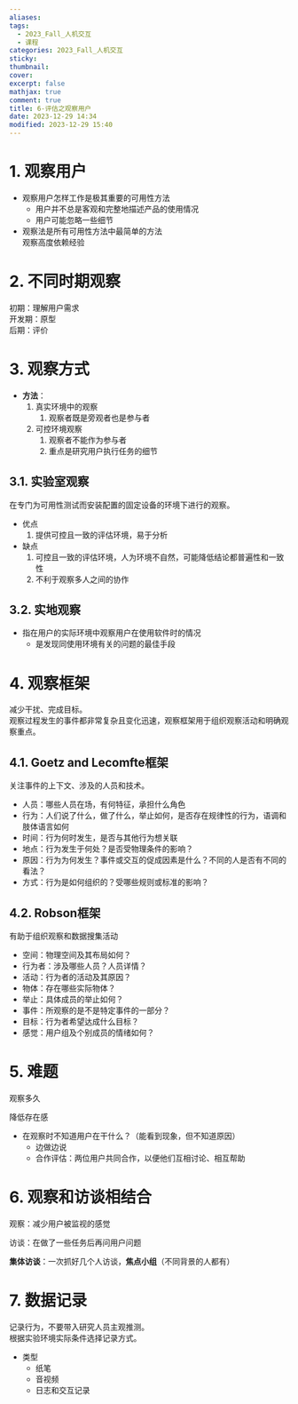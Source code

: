 ```yaml
---
aliases: 
tags:
  - 2023_Fall_人机交互
  - 课程
categories: 2023_Fall_人机交互
sticky:
thumbnail:
cover: 
excerpt: false
mathjax: true
comment: true
title: 6-评估之观察用户
date: 2023-12-29 14:34
modified: 2023-12-29 15:40
---
```


# 1. 观察用户

- 观察用户怎样工作是极其重要的可用性方法
	- 用户并不总是客观和完整地描述产品的使用情况
	- 用户可能忽略一些细节
- 观察法是所有可用性方法中最简单的方法  
观察高度依赖经验

# 2. 不同时期观察

初期：理解用户需求  
开发期：原型  
后期：评价

# 3. 观察方式

- **方法**：
	1. 真实环境中的观察
		1. 观察者既是旁观者也是参与者
	2. 可控环境观察
		1. 观察者不能作为参与者
		2. 重点是研究用户执行任务的细节

## 3.1. 实验室观察

在专门为可用性测试而安装配置的固定设备的环境下进行的观察。

- 优点
	1. 提供可控且一致的评估环境，易于分析
- 缺点
	1. 可控且一致的评估环境，人为环境不自然，可能降低结论都普遍性和一致性
	2. 不利于观察多人之间的协作

## 3.2. 实地观察

- 指在用户的实际环境中观察用户在使用软件时的情况
	- 是发现同使用环境有关的问题的最佳手段

# 4. 观察框架

减少干扰、完成目标。  
观察过程发生的事件都非常复杂且变化迅速，观察框架用于组织观察活动和明确观察重点。

## 4.1. Goetz and Lecomfte框架

关注事件的上下文、涉及的人员和技术。

- 人员：哪些人员在场，有何特征，承担什么角色
- 行为：人们说了什么，做了什么，举止如何，是否存在规律性的行为，语调和肢体语言如何
- 时间：行为何时发生，是否与其他行为想关联
- 地点：行为发生于何处？是否受物理条件的影响？
- 原因：行为为何发生？事件或交互的促成因素是什么？不同的人是否有不同的看法？
- 方式：行为是如何组织的？受哪些规则或标准的影响？

## 4.2. Robson框架

有助于组织观察和数据搜集活动

- 空间：物理空间及其布局如何？
- 行为者：涉及哪些人员？人员详情？
- 活动：行为者的活动及其原因？
- 物体：存在哪些实际物体？
- 举止：具体成员的举止如何？
- 事件：所观察的是不是特定事件的一部分？
- 目标：行为者希望达成什么目标？
- 感觉：用户组及个别成员的情绪如何？

# 5. 难题

观察多久

降低存在感

- 在观察时不知道用户在干什么？（能看到现象，但不知道原因）
	- 边做边说
	- 合作评估：两位用户共同合作，以便他们互相讨论、相互帮助

# 6. 观察和访谈相结合

观察：减少用户被监视的感觉

访谈：在做了一些任务后再问用户问题

**集体访谈**：一次抓好几个人访谈，**焦点小组**（不同背景的人都有）

# 7. 数据记录

记录行为，不要带入研究人员主观推测。  
根据实验环境实际条件选择记录方式。

- 类型
	- 纸笔
	- 音视频
	- 日志和交互记录
